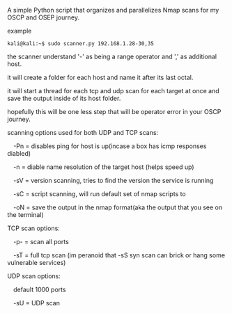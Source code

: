 A simple Python script that organizes and parallelizes Nmap scans for my OSCP and OSEP journey.

example
```console
kali@kali:~$ sudo scanner.py 192.168.1.28-30,35 
```
the scanner understand '-' as being a range operator and ',' as additional host.

it will create a folder for each host and name it after its last octal.

it will start a thread for each tcp and udp scan for each target at once and save the output inside of its host folder.

hopefully this will be one less step that will be operator error in your OSCP journey.


scanning options used for both UDP and TCP scans:

&emsp;-Pn  = disables ping for host is up(incase a box has icmp responses diabled)

&emsp;-n   = diable name resolution of the target host (helps speed up)

&emsp;-sV  = version scanning, tries to find the version the service is running

&emsp;-sC  = script scanning, will run default set of nmap scripts to 

&emsp;-oN  = save the output in the nmap format(aka the output that you see on the terminal)


TCP scan options:

&emsp;-p-  = scan all ports

&emsp;-sT  = full tcp scan (im peranoid that -sS syn scan can brick or hang some vulnerable services)

UDP scan options:

&emsp;default 1000 ports

&emsp;-sU  = UDP scan



  
